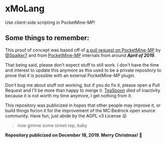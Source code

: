 # xMoLang
Use client-side scripting in PocketMine-MP!

## Some things to remember:
This proof of concept was based off of [a pull request on PocketMine-MP](https://github.com/pmmp/PocketMine-MP/pull/2871) by [@Spajker7](https://github.com/Spajker7) and from [PocketMine-MP](https://github.com/pmmp/PocketMine-MP) internals from around ___April of 2019___.

That being said, please don't expect stuff to still work. I don't have the time and interest to update this anymore as this used to be a private repository to prove that it is possible with an external PocketMine-MP plugin.

Don't bug me about stuff not working, but if you do fix it, please open a Pull Request and I'll be more than happy to merge it. [TeaSpoon](https://github.com/CortexPE/TeaSpoon) died of inactivity because it is not worth my time anymore, I get nothing from it.

This repository was publicized in hopes that other people may improve it, or build things for/on it for the improvement of the MC:Bedrock open source community. Have fun, just abide by the AGPL v3 License 😜

> now gimme some street rep, baby

**Repository publicized on December 18, 2019. Merry Christmas! 🎅**
